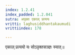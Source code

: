 ```yaml
---
index: 1.2.41
index_padded: 1.2.041
sutra: अपृक्त एकाल् प्रत्ययः
vritti: laghusiddhantakaumudi
vrittiindex: 178

---
```

एकाल् प्रत्ययो यः सोऽपृक्तसञ्ज्ञः स्यात्॥
